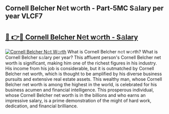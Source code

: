 ## Cornell Belcher N𝚎t w𝚘rth - Part-5MC S𝚊lary per year VLCF7

# <h2><a href="http://gc3cl9y.nevu.top/?p=Cornell+Belcher">🔗 👉🔴 Cornell Belcher N𝚎t w𝚘rth - S𝚊lary</a></h2>

[![Cornell Belcher N𝚎t W𝚘rth](https://i.imgur.com/Oavwk0R.jpeg)](http://gc3cl9y.nevu.top/?p=Cornell+Belcher)
What is Cornell Belcher n𝚎t w𝚘rth? What is Cornell Belcher s𝚊lary per year?
This affluent person's Cornell Belcher net worth is significant, making him one of the richest figures in his industry. His income from his job is considerable, but it is outmatched by Cornell Belcher net worth, which is thought to be amplified by his diverse business pursuits and extensive real estate assets. This wealthy man, whose Cornell Belcher net worth is among the highest in the world, is celebrated for his business acumen and financial intelligence. This prosperous individual, whose Cornell Belcher net worth is in the billions and who earns an impressive salary, is a prime demonstration of the might of hard work, dedication, and financial brilliance.
